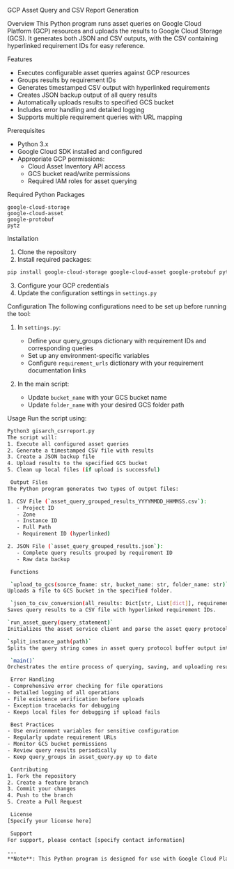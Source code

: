  GCP Asset Query and CSV Report Generation

 Overview
This Python program runs asset queries on Google Cloud Platform (GCP) resources and uploads the results to Google Cloud Storage (GCS). It generates both JSON and CSV outputs, with the CSV containing hyperlinked requirement IDs for easy reference.

 Features
- Executes configurable asset queries against GCP resources
- Groups results by requirement IDs
- Generates timestamped CSV output with hyperlinked requirements
- Creates JSON backup output of all query results
- Automatically uploads results to specified GCS bucket
- Includes error handling and detailed logging
- Supports multiple requirement queries with URL mapping

 Prerequisites
- Python 3.x
- Google Cloud SDK installed and configured
- Appropriate GCP permissions:
  - Cloud Asset Inventory API access
  - GCS bucket read/write permissions
  - Required IAM roles for asset querying

 Required Python Packages
```
google-cloud-storage
google-cloud-asset
google-protobuf
pytz
```

 Installation
1. Clone the repository
2. Install required packages:
```bash
pip install google-cloud-storage google-cloud-asset google-protobuf pytz
```
3. Configure your GCP credentials
4. Update the configuration settings in `settings.py`

 Configuration
The following configurations need to be set up before running the tool:

1. In `settings.py`:
   - Define your query_groups dictionary with requirement IDs and corresponding queries
   - Set up any environment-specific variables
   - Configure `requirement_urls` dictionary with your requirement documentation links

2. In the main script:
   - Update `bucket_name` with your GCS bucket name
   - Update `folder_name` with your desired GCS folder path
   
 Usage
Run the script using:
```bash
Python3 gisarch_csrreport.py
The script will:
1. Execute all configured asset queries
2. Generate a timestamped CSV file with results
3. Create a JSON backup file
4. Upload results to the specified GCS bucket
5. Clean up local files (if upload is successful)

 Output Files
The Python program generates two types of output files:

1. CSV File (`asset_query_grouped_results_YYYYMMDD_HHMMSS.csv`):
   - Project ID
   - Zone
   - Instance ID
   - Full Path
   - Requirement ID (hyperlinked)

2. JSON File (`asset_query_grouped_results.json`):
   - Complete query results grouped by requirement ID
   - Raw data backup

 Functions

 `upload_to_gcs(source_fname: str, bucket_name: str, folder_name: str)`
Uploads a file to GCS bucket in the specified folder.

 `json_to_csv_conversion(all_results: Dict[str, List[dict]], requirement_urls: Dict[str, str], filename: str)`
Saves query results to a CSV file with hyperlinked requirement IDs.

`run_asset_query(query_statement)`
Initializes the asset service client and parse the asset query protocol buffer output.

`split_instance_path(path)`
Splits the query string comes in asset query protocol buffer output into separate fields.

 `main()`
Orchestrates the entire process of querying, saving, and uploading results.

 Error Handling
- Comprehensive error checking for file operations
- Detailed logging of all operations
- File existence verification before uploads
- Exception tracebacks for debugging
- Keeps local files for debugging if upload fails

 Best Practices
- Use environment variables for sensitive configuration
- Regularly update requirement URLs
- Monitor GCS bucket permissions
- Review query results periodically
- Keep query_groups in asset_query.py up to date

 Contributing
1. Fork the repository
2. Create a feature branch
3. Commit your changes
4. Push to the branch
5. Create a Pull Request

 License
[Specify your license here]

 Support
For support, please contact [specify contact information]

---
**Note**: This Python program is designed for use with Google Cloud Platform services. Ensure you have appropriate access and permissions before use.

